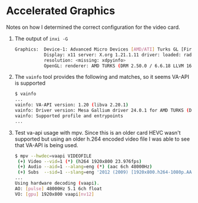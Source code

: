 # Accelerated Graphics

Notes on how I determined the correct configuration for the video card.

1. The output of `inxi -G`
   ```bash
   Graphics:  Device-1: Advanced Micro Devices [AMD/ATI] Turks GL [FirePro V4900] driver: radeon v: kernel 
              Display: x11 server: X.org 1.21.1.11 driver: loaded: radeon note: n/a (using device driver) 
              resolution: <missing: xdpyinfo> 
              OpenGL: renderer: AMD TURKS (DRM 2.50.0 / 6.6.18 LLVM 16.0.6) v: 4.5 Mesa 24.0.1 
   ```

2. The `vainfo` tool provides the following and matches, so it seems VA-API is supported
   ```bash
   $ vainfo
   ...
   vainfo: VA-API version: 1.20 (libva 2.20.1)
   vainfo: Driver version: Mesa Gallium driver 24.0.1 for AMD TURKS (DRM 2.50.0 / 6.6.18, LLVM 16.0.6)
   vainfo: Supported profile and entrypoints
   ...
   ```

3. Test va-api usage with mpv. Since this is an older card HEVC wasn't supported but using an older 
   h.264 encoded video file I was able to see that VA-API is being used.
   ```bash
   $ mpv --hwdec=vaapi VIDEOFILE
    (+) Video --vid=1 (*) (h264 1920x800 23.976fps)
    (+) Audio --aid=1 --alang=eng (*) (aac 6ch 48000Hz)
    (+) Subs  --sid=1 --slang=eng '2012 (2009) [1920x800.h264-1080p.AAC-2ch].eng.srt' (subrip) (external)
   ...
   Using hardware decoding (vaapi).
   AO: [pulse] 48000Hz 5.1 6ch float
   VO: [gpu] 1920x800 vaapi[nv12]
   ```
